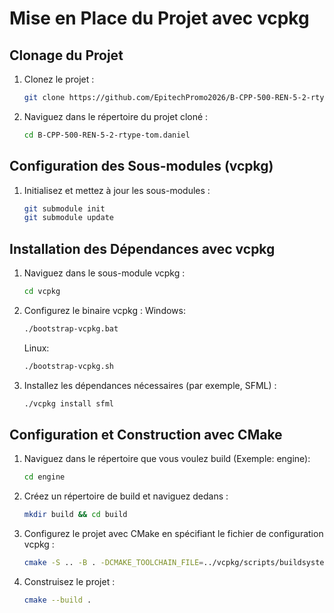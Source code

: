 # Mise en Place du Projet avec vcpkg

## Clonage du Projet

1. Clonez le projet :
   ```bash
   git clone https://github.com/EpitechPromo2026/B-CPP-500-REN-5-2-rtype-tom.daniel
   ```
2. Naviguez dans le répertoire du projet cloné :
   ```bash
   cd B-CPP-500-REN-5-2-rtype-tom.daniel
   ```

## Configuration des Sous-modules (vcpkg)

1. Initialisez et mettez à jour les sous-modules :
   ```bash
   git submodule init
   git submodule update
   ```

## Installation des Dépendances avec vcpkg

1. Naviguez dans le sous-module vcpkg :
   ```bash
   cd vcpkg
   ```
2. Configurez le binaire vcpkg :
   Windows:
   ```bash
   ./bootstrap-vcpkg.bat
   ```
   Linux:
   ```bash
   ./bootstrap-vcpkg.sh
   ```
3. Installez les dépendances nécessaires (par exemple, SFML) :
   ```bash
   ./vcpkg install sfml
   ```

## Configuration et Construction avec CMake

1. Naviguez dans le répertoire que vous voulez build (Exemple: engine):
   ```bash
   cd engine
   ```
2. Créez un répertoire de build et naviguez dedans :
   ```bash
   mkdir build && cd build
   ```
3. Configurez le projet avec CMake en spécifiant le fichier de configuration vcpkg :
   ```bash
   cmake -S .. -B . -DCMAKE_TOOLCHAIN_FILE=../vcpkg/scripts/buildsystems/vcpkg.cmake
   ```
4. Construisez le projet :
   ```bash
   cmake --build .
   ```
